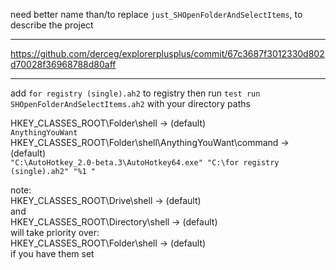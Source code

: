 need better name than/to replace `just_SHOpenFolderAndSelectItems`, to describe the project<br>

___

https://github.com/derceg/explorerplusplus/commit/67c3687f3012330d802d70028f36968788d80aff

___

add `for registry (single).ah2` to registry
then run `test run SHOpenFolderAndSelectItems.ah2` with your directory paths

HKEY_CLASSES_ROOT\Folder\shell -> (default)<br>
`AnythingYouWant`<br>
HKEY_CLASSES_ROOT\Folder\shell\AnythingYouWant\command -> (default)<br>
`"C:\AutoHotkey_2.0-beta.3\AutoHotkey64.exe" "C:\for registry (single).ah2" "%1 "`

note:<br>
HKEY_CLASSES_ROOT\Drive\shell -> (default)<br>
and<br>
HKEY_CLASSES_ROOT\Directory\shell -> (default)<br>
will take priority over:<br>
HKEY_CLASSES_ROOT\Folder\shell -> (default)<br>
if you have them set<br>

